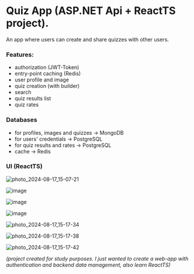 # Quiz App (ASP.NET Api + ReactTS project).
An app where users can create and share quizzes with other users.

### Features:
- authorization (JWT-Token)
- entry-point caching (Redis)
- user profile and image
- quiz creation (with builder)
- search
- quiz results list
- quiz rates

### Databases
- for profiles, images and quizzes -> MongoDB
- for users' credentials -> PostgreSQL
- for quiz results and rates -> PostgreSQL
- cache -> Redis 

### UI (ReactTS)
![photo_2024-08-17_15-07-21](https://github.com/user-attachments/assets/328e8280-dc57-4147-936d-7fc732c36bf2)

![image](https://github.com/Quoterlock/QuizzesWebApp/assets/109076089/9d702fb8-0771-4dc8-81a6-32d5355fdd07)

![image](https://github.com/Quoterlock/QuizzesWebApp/assets/109076089/928b0a95-00c2-40cb-82ce-7c8db33c34fa)

![image](https://github.com/Quoterlock/QuizzesWebApp/assets/109076089/ae3eb191-51b5-42a2-b289-af924131f371)

![photo_2024-08-17_15-17-34](https://github.com/user-attachments/assets/c6eb3f2f-e69d-43f4-bca8-a9416bec24bd)

![photo_2024-08-17_15-17-38](https://github.com/user-attachments/assets/741dc739-a8ea-42cf-97b1-f3f924bf6767)

![photo_2024-08-17_15-17-42](https://github.com/user-attachments/assets/6de8219a-c2bc-499e-ba36-f00fbabcf03b)


*(project created for study purposes. I just wanted to create a web-app with authentication and backend data management, also learn ReactTS)*
